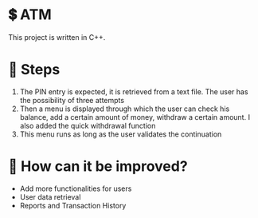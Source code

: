 # 💲 ATM
This project is written in C++.

# 📌 Steps
1. The PIN entry is expected, it is retrieved from a text file. The user has the possibility of three attempts
2. Then a menu is displayed through which the user can check his balance, add a certain amount of money, withdraw a certain amount. I also added the quick withdrawal function
3. This menu runs as long as the user validates the continuation

# 🤔 How can it be improved?
- Add more functionalities for users
- User data retrieval
- Reports and Transaction History
